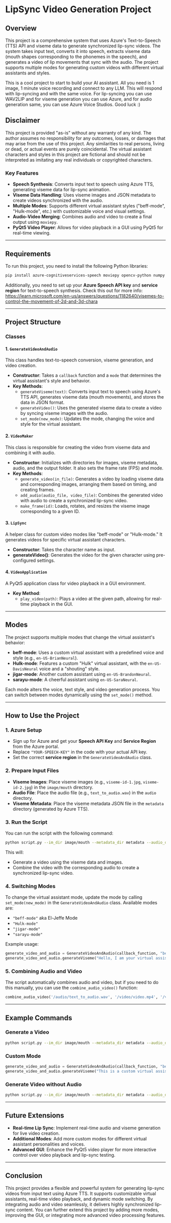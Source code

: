 # LipSync Video Generation Project

## Overview

This project is a comprehensive system that uses Azure's Text-to-Speech (TTS) API and viseme data to generate synchronized lip-sync videos. The system takes input text, converts it into speech, extracts viseme data (mouth shapes corresponding to the phonemes in the speech), and generates a video of lip movements that sync with the audio. The project supports multiple modes for generating custom videos with different virtual assistants and styles.

This is a cool project to start to build your AI assistant. All you need is 1 image, 1 minute voice recording and connect to any LLM. This will respond with lip-syncing and with the same voice. For lip-syncing you can use WAV2LIP and for viseme generation you can use Azure, and for audio generation same, you can use Azure Voice Studios. Good luck :) 

## Disclaimer
This project is provided "as-is" without any warranty of any kind. The author assumes no responsibility for any outcomes, losses, or damages that may arise from the use of this project. Any similarities to real persons, living or dead, or actual events are purely coincidental. The virtual assistant characters and styles in this project are fictional and should not be interpreted as imitating any real individuals or copyrighted characters.

### Key Features
- **Speech Synthesis**: Converts input text to speech using Azure TTS, generating viseme data for lip-sync animation.
- **Viseme Data Handling**: Uses viseme images and JSON metadata to create videos synchronized with the audio.
- **Multiple Modes**: Supports different virtual assistant styles ("beff-mode", "Hulk-mode", etc.) with customizable voice and visual settings.
- **Audio-Video Merging**: Combines audio and video to create a final output using `moviepy`.
- **PyQt5 Video Player**: Allows for video playback in a GUI using PyQt5 for real-time viewing.

---

## Requirements

To run this project, you need to install the following Python libraries:

```bash
pip install azure-cognitiveservices-speech moviepy opencv-python numpy argparse PyQt5
```

Additionally, you need to set up your **Azure Speech API key** and **service region** for text-to-speech synthesis.
Check this out for more info: https://learn.microsoft.com/en-us/answers/questions/1182640/visemes-to-control-the-movement-of-2d-and-3d-chara

---

## Project Structure

### Classes

#### 1. `GenerateVideoAndAudio`

This class handles text-to-speech conversion, viseme generation, and video creation.

- **Constructor**: Takes a `callback` function and a `mode` that determines the virtual assistant's style and behavior.
- **Key Methods**:
  - `generateViseme(text)`: Converts input text to speech using Azure's TTS API, generates viseme data (mouth movements), and stores the data in JSON format.
  - `generateVideo()`: Uses the generated viseme data to create a video by syncing viseme images with the audio.
  - `set_mode(new_mode)`: Updates the mode, changing the voice and style for the virtual assistant.

#### 2. `VideoMaker`

This class is responsible for creating the video from viseme data and combining it with audio.

- **Constructor**: Initializes with directories for images, viseme metadata, audio, and the output folder. It also sets the frame rate (FPS) and mode.
- **Key Methods**:
  - `generate_video(in_file)`: Generates a video by loading viseme data and corresponding images, arranging them based on timing, and creating frames.
  - `add_audio(audio_file, video_file)`: Combines the generated video with audio to create a synchronized lip-sync video.
  - `make_frame(id)`: Loads, rotates, and resizes the viseme image corresponding to a given ID.

#### 3. `LipSync`

A helper class for custom video modes like "beff-mode" or "Hulk-mode." It generates videos for specific virtual assistant characters.

- **Constructor**: Takes the character name as input.
- **generateVideo()**: Generates the video for the given character using pre-configured settings.

#### 4. `VideoApplication`

A PyQt5 application class for video playback in a GUI environment.

- **Key Method**:
  - `play_video(path)`: Plays a video at the given path, allowing for real-time playback in the GUI.

---

## Modes

The project supports multiple modes that change the virtual assistant's behavior:

- **beff-mode**: Uses a custom virtual assistant with a predefined voice and style (e.g., `en-US-BrianNeural`).
- **Hulk-mode**: Features a custom "Hulk" virtual assistant, with the `en-US-DavisNeural` voice and a "shouting" style.
- **jigar-mode**: Another custom assistant using `en-US-BrandonNeural`.
- **sarayu-mode**: A cheerful assistant using `en-US-SaraNeural`.

Each mode alters the voice, text style, and video generation process. You can switch between modes dynamically using the `set_mode()` method.

---

## How to Use the Project

### 1. **Azure Setup**

- Sign up for Azure and get your **Speech API Key** and **Service Region** from the Azure portal.
- Replace `"YOUR-SPEECH-KEY"` in the code with your actual API key.
- Set the correct **service region** in the `GenerateVideoAndAudio` class.

### 2. **Prepare Input Files**

- **Viseme Images**: Place viseme images (e.g., `viseme-id-1.jpg`, `viseme-id-2.jpg`) in the `image/mouth` directory.
- **Audio File**: Place the audio file (e.g., `text_to_audio.wav`) in the `audio` directory.
- **Viseme Metadata**: Place the viseme metadata JSON file in the `metadata` directory (generated by Azure TTS).

### 3. **Run the Script**

You can run the script with the following command:

```bash
python script.py --im_dir image/mouth --metadata_dir metadata --audio_dir audio --out_dir video --fps 60
```

This will:

- Generate a video using the viseme data and images.
- Combine the video with the corresponding audio to create a synchronized lip-sync video.

### 4. **Switching Modes**

To change the virtual assistant mode, update the mode by calling `set_mode(new_mode)` in the `GenerateVideoAndAudio` class. Available modes are:

- `"beff-mode"` aka El-Jeffe Mode
- `"Hulk-mode"`
- `"jigar-mode"`
- `"sarayu-mode"`

Example usage:

```python
generate_video_and_audio = GenerateVideoAndAudio(callback_function, "beff-mode")
generate_video_and_audio.generateViseme("Hello, I am your virtual assistant.")
```

### 5. **Combining Audio and Video**

The script automatically combines audio and video, but if you need to do this manually, you can use the `combine_audio_video()` function:

```python
combine_audio_video('/audio/text_to_audio.wav', '/video/video.mp4', '/video/output_video.mp4')
```

---

## Example Commands

### Generate a Video

```bash
python script.py --im_dir image/mouth --metadata_dir metadata --audio_dir audio --out_dir video --fps 60
```

### Custom Mode

```python
generate_video_and_audio = GenerateVideoAndAudio(callback_function, "beff-mode")
generate_video_and_audio.generateViseme("This is a custom virtual assistant.")
```

### Generate Video without Audio

```bash
python script.py --im_dir image/mouth --metadata_dir metadata --audio_dir audio --out_dir video --fps 60 --no_audio
```

---

## Future Extensions

- **Real-time Lip Sync**: Implement real-time audio and viseme generation for live video creation.
- **Additional Modes**: Add more custom modes for different virtual assistant personalities and voices.
- **Advanced GUI**: Enhance the PyQt5 video player for more interactive control over video playback and lip-sync testing.

---

## Conclusion

This project provides a flexible and powerful system for generating lip-sync videos from input text using Azure TTS. It supports customizable virtual assistants, real-time video playback, and dynamic mode switching. By integrating audio and video seamlessly, it delivers highly synchronized lip-sync content. You can further extend this project by adding more modes, improving the GUI, or integrating more advanced video processing features.
```